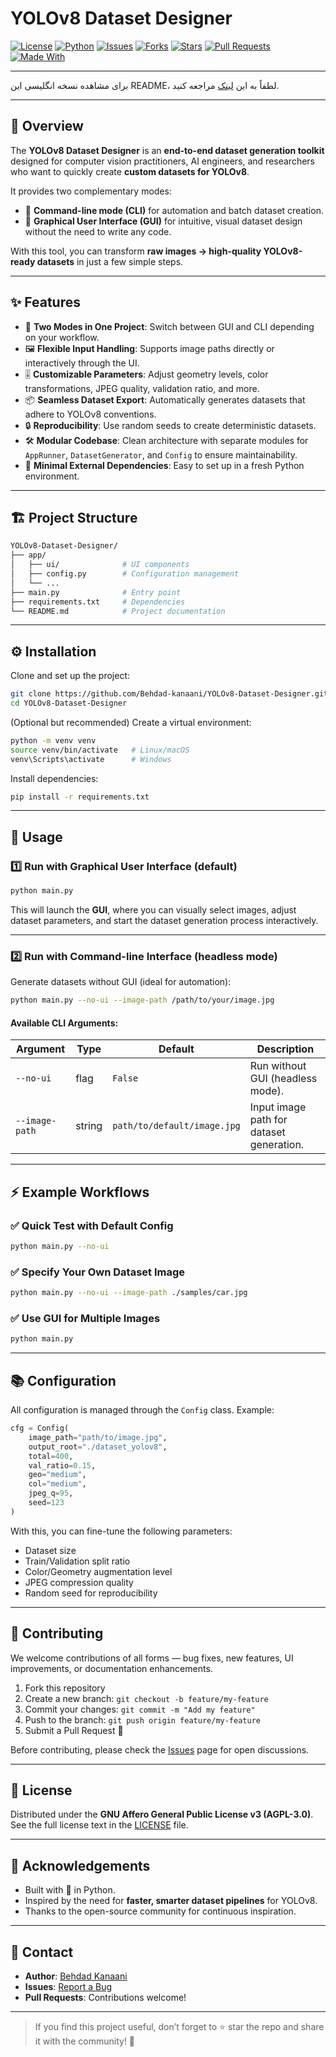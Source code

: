 # YOLOv8 Dataset Designer

[![License](https://img.shields.io/badge/License-AGPL--3.0-blue.svg)](LICENSE)
[![Python](https://img.shields.io/badge/Python-3.8%2B-green.svg)](https://www.python.org/)
[![Issues](https://img.shields.io/github/issues/Behdad-kanaani/YOLOv8-Dataset-Designer)](https://github.com/Behdad-kanaani/YOLOv8-Dataset-Designer/issues)
[![Forks](https://img.shields.io/github/forks/Behdad-kanaani/YOLOv8-Dataset-Designer)](https://github.com/Behdad-kanaani/YOLOv8-Dataset-Designer/network/members)
[![Stars](https://img.shields.io/github/stars/Behdad-kanaani/YOLOv8-Dataset-Designer)](https://github.com/Behdad-kanaani/YOLOv8-Dataset-Designer/stargazers)
[![Pull Requests](https://img.shields.io/github/issues-pr/Behdad-kanaani/YOLOv8-Dataset-Designer)](https://github.com/Behdad-kanaani/YOLOv8-Dataset-Designer/pulls)
[![Made With](https://img.shields.io/badge/Made%20with-Python-blue.svg)](https://www.python.org/)

---

برای مشاهده نسخه انگلیسی این README، لطفاً به این [لینک](https://github.com/Behdad-kanaani/YOLOv8-Dataset-Designer/blob/main/README.md) مراجعه کنید.

---

## 📖 Overview

The **YOLOv8 Dataset Designer** is an **end-to-end dataset generation toolkit** designed for computer vision practitioners, AI engineers, and researchers who want to quickly create **custom datasets for YOLOv8**.

It provides two complementary modes:

* 🚀 **Command-line mode (CLI)** for automation and batch dataset creation.
* 🎨 **Graphical User Interface (GUI)** for intuitive, visual dataset design without the need to write any code.

With this tool, you can transform **raw images → high-quality YOLOv8-ready datasets** in just a few simple steps.

---

## ✨ Features

* 🔧 **Two Modes in One Project**: Switch between GUI and CLI depending on your workflow.
* 🖼️ **Flexible Input Handling**: Supports image paths directly or interactively through the UI.
* 🎚️ **Customizable Parameters**: Adjust geometry levels, color transformations, JPEG quality, validation ratio, and more.
* 📦 **Seamless Dataset Export**: Automatically generates datasets that adhere to YOLOv8 conventions.
* 🔒 **Reproducibility**: Use random seeds to create deterministic datasets.
* 🛠️ **Modular Codebase**: Clean architecture with separate modules for `AppRunner`, `DatasetGenerator`, and `Config` to ensure maintainability.
* 🧩 **Minimal External Dependencies**: Easy to set up in a fresh Python environment.

---

## 🏗️ Project Structure

```bash
YOLOv8-Dataset-Designer/
├── app/
│   ├── ui/              # UI components
│   ├── config.py        # Configuration management
│   └── ...
├── main.py              # Entry point
├── requirements.txt     # Dependencies
└── README.md            # Project documentation
```

---

## ⚙️ Installation

Clone and set up the project:

```bash
git clone https://github.com/Behdad-kanaani/YOLOv8-Dataset-Designer.git
cd YOLOv8-Dataset-Designer
```

(Optional but recommended) Create a virtual environment:

```bash
python -m venv venv
source venv/bin/activate   # Linux/macOS
venv\Scripts\activate      # Windows
```

Install dependencies:

```bash
pip install -r requirements.txt
```

---

## 🚀 Usage

### 1️⃣ Run with Graphical User Interface (default)

```bash
python main.py
```

This will launch the **GUI**, where you can visually select images, adjust dataset parameters, and start the dataset generation process interactively.

---

### 2️⃣ Run with Command-line Interface (headless mode)

Generate datasets without GUI (ideal for automation):

```bash
python main.py --no-ui --image-path /path/to/your/image.jpg
```

#### Available CLI Arguments:

| Argument       | Type   | Default                     | Description                              |
| -------------- | ------ | --------------------------- | ---------------------------------------- |
| `--no-ui`      | flag   | `False`                     | Run without GUI (headless mode).         |
| `--image-path` | string | `path/to/default/image.jpg` | Input image path for dataset generation. |

---

## ⚡ Example Workflows

### ✅ Quick Test with Default Config

```bash
python main.py --no-ui
```

### ✅ Specify Your Own Dataset Image

```bash
python main.py --no-ui --image-path ./samples/car.jpg
```

### ✅ Use GUI for Multiple Images

```bash
python main.py
```

---

## 📚 Configuration

All configuration is managed through the `Config` class. Example:

```python
cfg = Config(
    image_path="path/to/image.jpg",
    output_root="./dataset_yolov8",
    total=400,
    val_ratio=0.15,
    geo="medium",
    col="medium",
    jpeg_q=95,
    seed=123
)
```

With this, you can fine-tune the following parameters:

* Dataset size
* Train/Validation split ratio
* Color/Geometry augmentation level
* JPEG compression quality
* Random seed for reproducibility

---

## 🤝 Contributing

We welcome contributions of all forms — bug fixes, new features, UI improvements, or documentation enhancements.

1. Fork this repository
2. Create a new branch: `git checkout -b feature/my-feature`
3. Commit your changes: `git commit -m "Add my feature"`
4. Push to the branch: `git push origin feature/my-feature`
5. Submit a Pull Request 🎉

Before contributing, please check the [Issues](https://github.com/Behdad-kanaani/YOLOv8-Dataset-Designer/issues) page for open discussions.

---

## 📜 License

Distributed under the **GNU Affero General Public License v3 (AGPL-3.0)**.
See the full license text in the [LICENSE](LICENSE) file.

---

## 🙌 Acknowledgements

* Built with 💙 in Python.
* Inspired by the need for **faster, smarter dataset pipelines** for YOLOv8.
* Thanks to the open-source community for continuous inspiration.

---

## 📩 Contact

* **Author**: [Behdad Kanaani](https://github.com/Behdad-kanaani)
* **Issues**: [Report a Bug](https://github.com/Behdad-kanaani/YOLOv8-Dataset-Designer/issues)
* **Pull Requests**: Contributions welcome!

---

> If you find this project useful, don’t forget to ⭐ star the repo and share it with the community! 🚀

